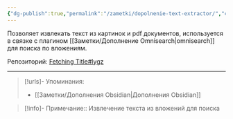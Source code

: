 ```yaml
---
{"dg-publish":true,"permalink":"/zametki/dopolnenie-text-extractor/","created":"2024-07-09 14:33","updated":"2024-09-23T22:34:33+03:00"}
---
```


Позволяет извлекать текст из картинок и pdf документов, используется в связке с плагином [[Заметки/Дополнение Omnisearch\|omnisearch]] для поиска по вложениям.

Репозиторий: [Fetching Title#lygz](https://github.com/scambier/obsidian-text-extractor)

---
> [!urls]- Упоминания:
> - [[Заметки/Дополнения Obsidian\|Дополнения Obsidian]]

> [!info]-
> Примечание:: Извлечение текста из вложений для поиска